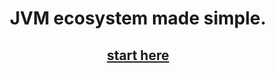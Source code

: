 <div align="center">
    <h1>JVM ecosystem made simple.</h1> 
    <h2><a href="https://icaro-lang.github.io/Icaro-doc/">start here</a></h2> 
</div>
